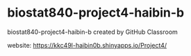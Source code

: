 # biostat840-project4-haibin-b
biostat840-project4-haibin-b created by GitHub Classroom

website: https://kkc49l-haibin0b.shinyapps.io/Project4/
